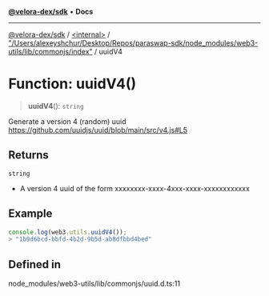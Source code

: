 [**@velora-dex/sdk**](../../../../README.md) • **Docs**

***

[@velora-dex/sdk](../../../../globals.md) / [\<internal\>](../../../README.md) / ["/Users/alexeyshchur/Desktop/Repos/paraswap-sdk/node\_modules/web3-utils/lib/commonjs/index"](../README.md) / uuidV4

# Function: uuidV4()

> **uuidV4**(): `string`

Generate a version 4 (random) uuid
https://github.com/uuidjs/uuid/blob/main/src/v4.js#L5

## Returns

`string`

- A version 4 uuid of the form xxxxxxxx-xxxx-4xxx-xxxx-xxxxxxxxxxxx

## Example

```ts
console.log(web3.utils.uuidV4());
> "1b9d6bcd-bbfd-4b2d-9b5d-ab8dfbbd4bed"
```

## Defined in

node\_modules/web3-utils/lib/commonjs/uuid.d.ts:11
